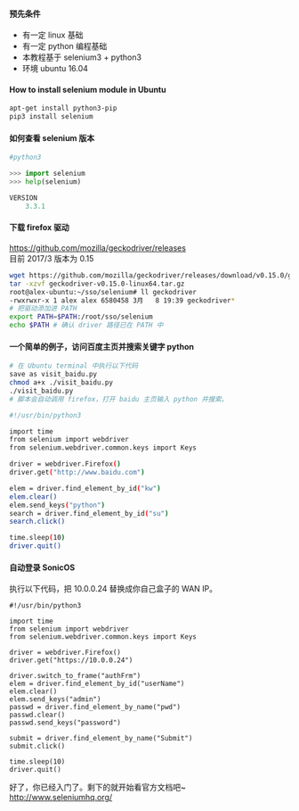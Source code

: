 #### 预先条件
* 有一定 linux 基础
* 有一定 python 编程基础
* 本教程基于 selenium3 + python3
* 环境 ubuntu 16.04

#### How to install selenium module in Ubuntu
```bash
apt-get install python3-pip
pip3 install selenium
```

#### 如何查看 selenium 版本
```bash
#python3
```
```python
>>> import selenium
>>> help(selenium)

VERSION
    3.3.1
```

#### 下载 firefox 驱动
https://github.com/mozilla/geckodriver/releases  
目前 2017/3 版本为 0.15
```bash
wget https://github.com/mozilla/geckodriver/releases/download/v0.15.0/geckodriver-v0.15.0-linux64.tar.gz
tar -xzvf geckodriver-v0.15.0-linux64.tar.gz
root@alex-ubuntu:~/sso/selenium# ll geckodriver
-rwxrwxr-x 1 alex alex 6580458 3月   8 19:39 geckodriver*
# 把驱动添加进 PATH
export PATH=$PATH:/root/sso/selenium
echo $PATH # 确认 driver 路径已在 PATH 中
```

#### 一个简单的例子，访问百度主页并搜索关键字 python
```bash
# 在 Ubuntu terminal 中执行以下代码
save as visit_baidu.py
chmod a+x ./visit_baidu.py
./visit_baidu.py
# 脚本会自动调用 firefox，打开 baidu 主页输入 python 并搜索。
```

```bash
#!/usr/bin/python3

import time
from selenium import webdriver
from selenium.webdriver.common.keys import Keys

driver = webdriver.Firefox()
driver.get("http://www.baidu.com")

elem = driver.find_element_by_id("kw")
elem.clear()
elem.send_keys("python")
search = driver.find_element_by_id("su")
search.click()

time.sleep(10)
driver.quit()
```

#### 自动登录 SonicOS
执行以下代码，把 10.0.0.24 替换成你自己盒子的 WAN IP。
```
#!/usr/bin/python3

import time
from selenium import webdriver
from selenium.webdriver.common.keys import Keys

driver = webdriver.Firefox()
driver.get("https://10.0.0.24")

driver.switch_to_frame("authFrm")
elem = driver.find_element_by_id("userName")
elem.clear()
elem.send_keys("admin")
passwd = driver.find_element_by_name("pwd")
passwd.clear()
passwd.send_keys("password")

submit = driver.find_element_by_name("Submit")
submit.click()

time.sleep(10)
driver.quit()
```

好了，你已经入门了。剩下的就开始看官方文档吧~  
http://www.seleniumhq.org/